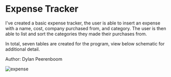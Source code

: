 Expense Tracker
=================

I've created a basic expense tracker, the user is able to insert an expense with a name, cost, company purchased from, and category. The user is then able to list and sort the categories they made their purchases from. 

In total, seven tables are created for the program, view below schematic for additional detail.

Author: Dylan Peerenboom

![expense](https://cloud.githubusercontent.com/assets/8154366/3872122/91ce2d56-2110-11e4-8a1b-f178334936ba.png)
